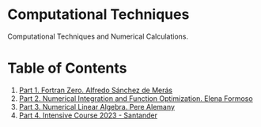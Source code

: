 # Computational Techniques

Computational Techniques and Numerical Calculations.

# Table of Contents
1. [Part 1. Fortran Zero. Alfredo Sánchez de Merás](#Part-1)
2. [Part 2. Numerical Integration and Function Optimization. Elena Formoso](#Part-2)
3. [Part 3. Numerical Linear Algebra. Pere Alemany](#Part-3)
4. [Part 4. Intensive Course 2023 - Santander](#Intensive-course)
